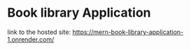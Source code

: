 # Book library Application

link to the hosted site: https://mern-book-library-application-1.onrender.com/
